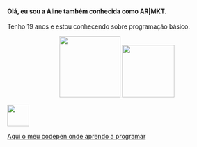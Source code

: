 #### Olá, eu sou a Aline também conhecida como AR|MKT.

 Tenho 19 anos e estou conhecendo sobre programação básico.

<div align="center">
  <a href="https://github.com/rafaballerini">
  <img height="140em" src="https://github-readme-stats.vercel.app/api?username=AlineRDG&show_icons=true&theme=dark&include_all_commits=true&count_private=true"/>
  <img height="120em" src="https://github-readme-stats.vercel.app/api/top-langs/?username=AlineRDG&layout=compact&langs_count=7&theme=dark"/>
</div>
  
  <div>
  
   <a href="https://codepen.io/alinerdg" target="_blank"><img height="50px" src="https://cdn.icon-icons.com/icons2/2699/PNG/512/codepen_tile_logo_icon_170346.png">
  </div>

   Aqui o meu codepen onde aprendo a programar
